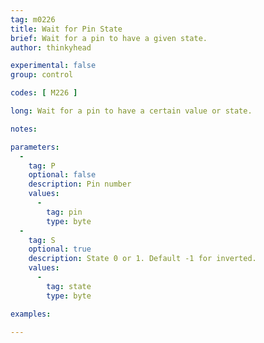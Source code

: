 ```yaml
---
tag: m0226
title: Wait for Pin State
brief: Wait for a pin to have a given state.
author: thinkyhead

experimental: false
group: control

codes: [ M226 ]

long: Wait for a pin to have a certain value or state.

notes:

parameters:
  -
    tag: P
    optional: false
    description: Pin number
    values:
      -
        tag: pin
        type: byte
  -
    tag: S
    optional: true
    description: State 0 or 1. Default -1 for inverted.
    values:
      -
        tag: state
        type: byte

examples:

---
```

